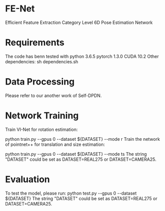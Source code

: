 # FE-Net
Efficient Feature Extraction Category Level 6D Pose Estimation Network

# Requirements
The code has benn tested with
python 3.6.5
pytorch 1.3.0
CUDA 10.2
Other dependencies:
 sh dependencies.sh
# Data Processing
Please refer to our another work of Self-DPDN.
# Network Training
Train VI-Net for rotation estimation:

python train.py --gpus 0 --dataset ${DATASET} --mode r
Train the network of pointnet++ for translation and size estimation:

python train.py --gpus 0 --dataset ${DATASET} --mode ts 
The string "DATASET" could be set as DATASET=REAL275 or DATASET=CAMERA25.
# Evaluation
To test the model, please run:
python test.py --gpus 0 --dataset ${DATASET}
The string "DATASET" could be set as DATASET=REAL275 or DATASET=CAMERA25.
